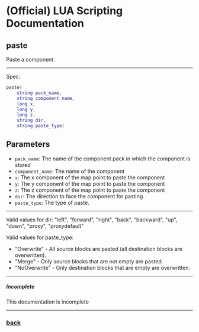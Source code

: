 
# (Official) LUA Scripting Documentation

## paste

Paste a component.

___

Spec:

```lua
paste(
	string pack_name,
	string component_name,
	long x,
	long y,
	long z,
	string dir,
	string paste_type)
```

## Parameters

- `pack_name`: The name of the component pack in which the component is stored
- `component_name`: The name of the component
- `x`: The x component of the map point to paste the component
- `y`: The y component of the map point to paste the component
- `z`: The z component of the map point to paste the component
- `dir`: The direction to face the component for pasting
- `paste_type`: The type of paste.

___

Valid values for dir:
"left", "forward", "right", "back", "backward", "up", "down", "proxy", "proxydefault"

Valid values for paste_type:
- "Overwrite" - All source blocks are pasted (all destination blocks are overwritten).
- "Merge" - Only source blocks that are not empty are pasted.
- "NoOverwrite" - Only destination blocks that are empty are overwritten.

___

##### Incomplete

This documentation is incomplete

___

### [back](../blocks)

